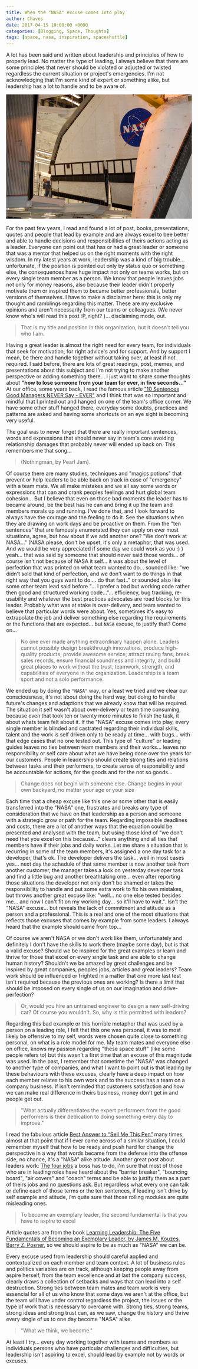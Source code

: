 ```yaml
---
title: When the "NASA" excuse comes into play
author: Chaves
date: 2017-04-15 10:00:00 +0000
categories: [Blogging, Space, Thoughts]
tags: [space, nasa, inspiration, spaceshuttle]
---
```


A lot has been said and written about leadership and principles of how to properly lead. No matter the type of leading, I always believe that there are some principles that never should be violated or adjusted or twisted regardless the current situation or project's emergencies. I'm not acknowledging that I'm some kind of expert or something alike, but leadership has a lot to handle and to be aware of.

![spaceshuttle_wing](/assets/img/posts/shuttle_wing.png)

For the past few years, I read and found a lot of post, books, presentations, quotes and people that lead by example and are always excel to bee better and able to handle decisions and responsibilities of theirs actions acting as a leader. Everyone can point out that has or had a great leader or someone that was a mentor that helped us on the right moments with the right wisdom. In my latest years at work, leadership was a kind of big trouble... unfortunate, if the position is pointed out only by status quo or something else, the consequences have huge impact not only on teams works, but on every single team member as a person. We know that people leaves jobs not only for money reasons, also because their leader didn't properly motivate them or inspired them to became better professionals, better versions of themselves. I have to make a disclaimer here: this is only my thought and ramblings regarding this matter. These are my exclusive opinions and aren't necessarily from our teams or colleagues. (We never know who's will read this post :P, right? )... disclaiming mode, out.

>That is my title and position in this organization, but it doesn't tell you who I am.

Having a great leader is almost the right need for every team, for individuals that seek for motivation, for right advice's and for support. And by support I mean, be there and handle together without taking over, at least if not required. I said before, there are lots of great readings, post, memes, and presentations about this subject and I'm not trying to make another perspective or adding something there... I just want to share some thoughts about **"how to lose someone from your team for ever, in five seconds..."** At our office, some years back, I read the famous article ["10 Sentences Good Managers NEVER Say - EVER"](https://www.linkedin.com/pulse/10-sentences-good-managers-never-say-ever-bernard-marr?lipi=urn%3Ali%3Apage%3Ad_flagship3_pulse_read%3BT5SNEibQRT2%2FGOIcKxIayQ%3D%3D) and I think that was so important and mindful that I printed out and hanged on one of the team's office corner. We have some other stuff hanged there, everyday some doubts, practices and patterns are asked and having some shortcuts on an eye sight is becoming very useful.


The goal was to never forget that there are really important sentences, words and expressions that should never say in team's core avoiding relationship damages that probably never will ended up back on. This remembers me that song... 

>(Nothingman, by Pearl Jam).

Of course there are many studies, techniques and "magics potions" that prevent or help leaders to be able back on track in case of "emergency" with a team mate. We all make mistakes and we all say some words or expressions that can and crank peoples feelings and hurt global team cohesion... But I believe that even on those bad moments the leader has to became around, be the best has he can and bring it up the team and members morals up and running. I've done that, and I look forward to always have the courage and the feeling to do it. See the situations when they are drawing on work days and be proactive on them. From the "ten sentences" that are famously enumerated they can apply on ever most situations, agree, but how about if we add another one? "We don't work at NASA..." (NASA please, don't be upset, it's only a metaphor, that was used. And we would be very appreciated if some day we could work as you :) ) yeah... that was said by someone that should never said those words... of course isn't not because of NASA it self... it was about the level of perfection that was printed on what team wanted to do... sounded like: "we didn't sold that kind of perfection, and we don't want to do things in that right way that you guys want to do.... do that fast.." or sounded also like some other team lead said before "... I prefer a bad but working code rather then good and structured working code..."... efficiency, bug tracking, re-usability and whatever the best practices advocates are road blocks for this leader. Probably what was at stake is over-delivery, and team wanted to believe that particular words were about. Yes, sometimes it's easy to extrapolate the job and deliver something else regarding the requirements or the functions that are expected... but `NASA` excuse, to justify that? Come on...

>No one ever made anything extraordinary happen alone. Leaders cannot possibly design breakthrough innovations, produce high-quality products, provide awesome service, attract raving fans, break sales records, ensure financial soundness and integrity, and build great places to work without the trust, teamwork, strength, and capabilities of everyone in the organization. Leadership is a team sport and not a solo performance.

We ended up by doing the `"NASA"` way, or a least we tried and we clear our consciousness, it's not about doing the hard way, but doing to handle future's changes and adaptions that we already know that will be required. The situation it self wasn't about over-delivery or team time consuming, because even that took ten or twenty more minutes to finish the task, it about whats team felt about it. If the "NASA" excuse comes into play, every single member is blinded and castrated regarding their individual skills, talent and the work is self driven only to be ready at time... with bugs... with that edge cases that no one tested out. This type of "culture" or leading guides leaves no ties between team members and their works... leaves no responsibility or self care about what we have being done over the years for our customers. People in leadership should create strong ties and relations between tasks and their performers, to create sense of responsibility and be accountable for actions, for the goods and for the not so goods...

>Change does not begin with someone else. Change begins in your own backyard, no matter your age or your size

Each time that a cheap excuse like this one or some other that is easily transferred into the "NASA" one, frustrates and breaks any type of consideration that we have on that leadership as a person and someone with a strategic grow or path for the team. Regarding impossible deadlines and costs, there are a lot of another ways that the equation could be presented and analysed with the team, but using those kind of "we don't need that you excel on this because..." clears anything and all ties that members have if their jobs and daily works. Let me share a situation that is recurring in some of the team members, it's assigned a one day task for a developer, that's ok. The developer delivers the task... well in most cases yes... next day the schedule of that same member is now another task from another customer, the manager takes a look on yesterday developer task and find a little bug and another breathtaking one... even after reporting those situations the developer not only don't be shamed or takes the responsibility to handle and put some extra work to fix his own mistakes, but throws another great excuse like: "well... no one else tested besides me... and now I can't fit on my working day... so it'll have to wait.". Isn't the "NASA" excuse... but reveals the lack of commitment and atitude as a person and a professional. This is a real and one of the most situations that reflects those excuses that comes by example from some leaders. I always heard that the example should came from top...

Of course we aren't NASA or we don't work like them, unfortunately and definitely I don't have the skills to work there (maybe some day), but is that a valid excuse? Should we be inspired for the great examples or learn and thrive for those that excel on every single task and are able to change human history? Shouldn't we be amazed by great challenges and be inspired by great companies, peoples jobs, articles and great leaders? Team work should be influenced or frighted in a matter that one more last test isn't required because the previous ones are working? Is there a limit that should be imposed on every single of us on our imagination and drive-perfection?

>Or, would you hire an untrained engineer to design a new self-driving car? Of course you wouldn't. So, why is this permitted with leaders?

Regarding this bad example or this horrible metaphor that was used by a person on a leading role, I felt that this one was personal, it was to most likely be offensive to my self, words were chosen quite close to something personal, on what is a role model for me. My team mates and everyone else on office, knows my passion regarding "these space stuff" (like some people refers to) but this wasn't a first time that an excuse of this magnitude was used. In the past, I remember that sometime the "NASA" was changed to another type of companies, and what I want to point out is that leading by these behaviours with these excuses, clearly have a deep impact on how each member relates to his own work and to the success has a team on a company business. If isn't reminded that customers satisfaction and how we can make real difference in theirs business, money don't get in and people get out.

>"What actually differentiates the expert performers from the good performers is their dedication to doing something every day to improve."

I read the fabulous article [Best Answer to “Sell Me This Pen”](https://www.linkedin.com/pulse/best-answer-sell-me-pen-sufyan-nouman) many times, almost at that point that if I ever came across of a similar situation, I could remember myself that how to be ready and push hard for change the perspective in a way that words became from the defense into the offense side, no chance, it's a "NASA" alike atitude. Another great post about leaders work: [The four jobs](https://www.linkedin.com/pulse/four-jobs-boss-has-do-abhijit-bhaduri?lipi=urn%3Ali%3Apage%3Ad_flagship3_pulse_read%3BT5SNEibQRT2%2FGOIcKxIayQ%3D%3D) a boss has to do, i'm sure that most of those who are in leading roles have heard about the "barrier breaker", "bouncing board", "air covers" and "coach" terms and be able to justify them as a part of theirs jobs and no questions ask. But regardless what every one can talk or define each of those terms or the ten sentences, if leading isn't drive by self example and atitude, i'm quite sure that those rolling modules are quite misleading ones.

>To become an exemplary leader, the second fundamental is that you have to aspire to excel

Article quotes are from the book [Learning Leadership: The Five Fundamentals of Becoming an Exemplary Leader, by James M. Kouzes, Barry Z. Posner](https://kindle.amazon.com/work/learning-leadership-fundamentals-becoming-exemplary-ebook/B01CVM6PC6/B01ETYNJ6Y), so we should aspire to be as much as "NASA" we can be.

Every excuse used from leadership should careful applied and contextualized on each member and team context. A lot of business rules and politics variables are on track, although keeping people away from aspire herself, from the team excellence and at last the company success, clearly draws a collection of setbacks and ways that can lead into a self destruction. Strong ties between team mates and team work is very essencial for all of us who know that some days we aren't at the office, but the team will have under control regardless the project, the issues or the type of work that is necessary to overcame with. Strong ties, strong teams, strong ideas and strong trust can, as we saw, change the history and thrive every single of us to one day become "NASA" alike.

>"What we think, we become."

At least I try... every day working together with teams and members as individuals persons who have particular challenges and difficulties, but leadership isn't aspiring to excel, should lead by example not by words or excuses.